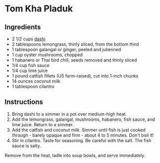 # Tom Kha Pladuk

## Ingredients

- 2 1/2 cups [dashi](dashi.md)
- 2 tablespoons lemongrass, thinly sliced, from the bottom third
- 1 tablespoon galangal or ginger, peeled and julienned
- 1 cup oyster mushrooms, chopped
- 1 habanero or Thai bird chili, seeds removed and thinly sliced
- 1/4 cup fish sauce
- 1/4 cup lime juice
- 1 pound catfish fillets (US farm-raised), cut into 1-inch chunks
- 14 ounces coconut milk
- 1 tablespoon cilantro

## Instructions

1. Bring dashi to a simmer in a pot over medium-high heat.
2. Add the lemongrass, galangal, mushrooms, habanero, fish sauce, and lime juice. Return to a simmer.
3. Add the catfish and coconut milk. Simmer until fish is just cooked through - barely opaque and firm - about 4 to 5 minutes. Don't boil it!
4. Stir in cilantro. Taste for seasoning. Be careful with the salt. The fish sauce is salty.

Remove from the heat, ladle into soup bowls, and serve immediately.
